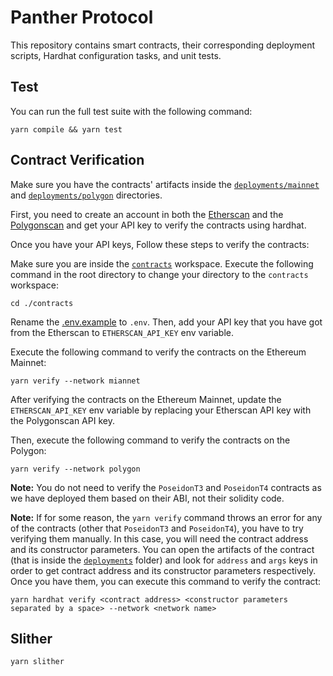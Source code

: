 # Panther Protocol

This repository contains smart contracts, their corresponding deployment scripts, Hardhat configuration tasks, and unit tests.

## Test

You can run the full test suite with the following command:

    yarn compile && yarn test

## Contract Verification

Make sure you have the contracts' artifacts inside the [`deployments/mainnet`](./deployments/mainnet) and [`deployments/polygon`](./deployments/polygon) directories.

First, you need to create an account in both the [Etherscan](https://etherscan.io) and the [Polygonscan](https://polygonscan.com) and get your API key to verify the contracts using hardhat.

Once you have your API keys, Follow these steps to verify the contracts:

Make sure you are inside the [`contracts`](./contracts) workspace. Execute the following command in the root directory to change your directory to the `contracts` workspace:

    cd ./contracts

Rename the [.env.example](./.env.example) to `.env`. Then, add your API key that you have got from the Etherscan to `ETHERSCAN_API_KEY` env variable.

Execute the following command to verify the contracts on the Ethereum Mainnet:

    yarn verify --network miannet

After verifying the contracts on the Ethereum Mainnet, update the `ETHERSCAN_API_KEY` env variable by replacing your Etherscan API key with the Polygonscan API key.

Then, execute the following command to verify the contracts on the Polygon:

    yarn verify --network polygon

**Note:** You do not need to verify the `PoseidonT3` and `PoseidonT4` contracts as we have deployed them based on their ABI, not their solidity code.

**Note:** If for some reason, the `yarn verify` command throws an error for any of the contracts (other that `PoseidonT3` and `PoseidonT4`), you have to try verifying them manually. In this case, you will need the contract address and its constructor parameters. You can open the artifacts of the contract (that is inside the [`deployments`](./deployments) folder) and look for `address` and `args` keys in order to get contract address and its constructor parameters respectively. Once you have them, you can execute this command to verify the contract:

    yarn hardhat verify <contract address> <constructor parameters separated by a space> --network <network name>

## Slither

    yarn slither
